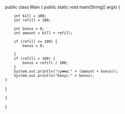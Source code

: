 

public class Main {
    public static void main(String[] args) {

        int bill = 100;
        int refill = 100;

        int bonus = 0;
        int amount = bill + refill;

        if (refill <= 100) {
            bonus = 0;

        }
        if (refill > 100) {
            bonus = refill / 100;
        }
        System.out.println("сумма:" + (amount + bonus));
        System.out.println("бонус:" + bonus);
    }
}

    }
}
